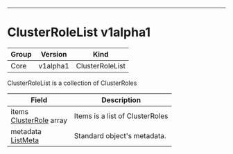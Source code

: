 

-----------
# ClusterRoleList v1alpha1



Group        | Version     | Kind
------------ | ---------- | -----------
Core | v1alpha1 | ClusterRoleList







ClusterRoleList is a collection of ClusterRoles



Field        | Description
------------ | -----------
items <br /> [ClusterRole](#clusterrole-v1alpha1) array | Items is a list of ClusterRoles
metadata <br /> [ListMeta](#listmeta-unversioned) | Standard object's metadata.






